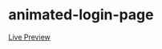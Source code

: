 ﻿# animated-login-page





<div>
  <a href= "https://thilinaabey.github.io/animated-login-page/" target= "_blank">
  Live Preview
    
  </a>
</div>
